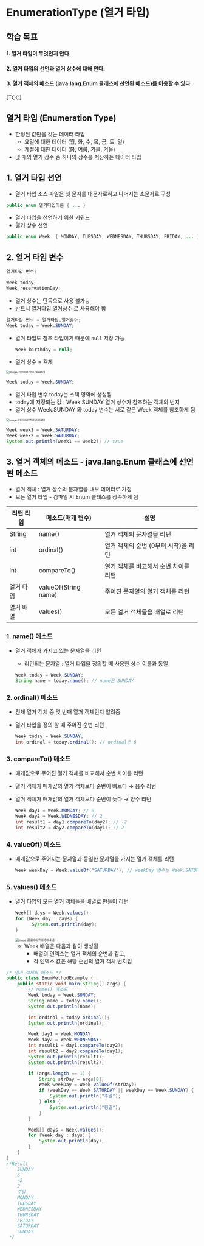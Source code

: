 # EnumerationType (열거 타입)

## 학습 목표

#### 1. 열거 타입이 무엇인지 안다.

#### 2. 열거 타입의 선언과 열거 상수에 대해 안다.

#### 3. 열거 객체의 메소드 (java.lang.Enum 클래스에 선언된 메소드)를 이용할 수 있다.

[TOC]

## 열거 타입 (Enumeration Type)

- 한정된 값만을 갖는 데이터 타입
  - 요일에 대한 데이터 (월, 화, 수, 목, 금, 토, 일)
  - 계절에 대한 데이터 (봄, 여름, 가을, 겨울)
- 몇 개의 열거 상수 중 하나의 상수를 저장하는 데이터 타입



## 1. 열거 타입 선언

- 열거 타입 소스 파일은 첫 문자를 대문자로하고 나머지는 소문자로 구성

```java
public enum 열거타입이름 { ... }
```

- 열거 타입을 선언하기 위한 키워드
- 열거 상수 선언

```java
public enum Week  { MONDAY, TUESDAY, WEDNESDAY, THURSDAY, FRIDAY, ... }
```



## 2. 열거 타입 변수

```java
열거타입 변수;

Week today;
Week reservationDay;
```

- 열거 상수는 단독으로 사용 불가능
- 반드시 열거타입.열거상수 로 사용해야 함

```java
열거타입 변수 = 열거타입.열거상수;
Week today = Week.SUNDAY;
```

- 열거 타입도 참조 타입이기 때문에 `null` 저장 가능

  ```java
  Week birthday = null;
  ```

- 열거 상수 = 객체

<img src="image/image-20200827012949801.png" alt="image-20200827012949801" style="zoom:50%;" />

```java
Week today = Week.SUNDAY;
```

- 열거 타입 변수 today는 스택 영역에 생성됨
- today에 저장되는 값 :  Week.SUNDAY 열거 상수가 참조하는 객체의 번지
- 열거 상수 Week.SUNDAY 와 today 변수는 서로 같은 Week 객체를 참조하게 됨

<img src="image/image-20200827013035913.png" alt="image-20200827013035913" style="zoom:50%;" />

```java
Week week1 = Week.SATURDAY;
Week week2 = Week.SATURDAY;
System.out.println(week1 == week2); // true
```



## 3. 열거 객체의 메소드 - java.lang.Enum 클래스에 선언된 메소드

- 열거 객체 : 열거 상수의 문자열을 내부 데이터로 가짐
- 모든 열거 타입 - 컴파일 시 Enum 클래스를 상속하게 됨

| 리턴 타입 | 메소드(매개 변수)    | 설명                                  |
| --------- | -------------------- | ------------------------------------- |
| String    | name()               | 열거 객체의 문자열을 리턴             |
| int       | ordinal()            | 열거 객체의 순번 (0부터 시작)을 리턴  |
| int       | compareTo()          | 열거 객체를 비교해서 순번 차이를 리턴 |
| 열거 타입 | valueOf(String name) | 주어진 문자열의 열거 객체를 리턴      |
| 열거 배열 | values()             | 모든 열거 객체들을 배열로 리턴        |

### 1. name() 메소드

- 열거 객체가 가지고 있는 문자열을 리턴

  - 리턴되는 문자열 : 열거 타입을 정의할 때 사용한 상수 이름과 동일

  ```java
  Week today = Week.SUNDAY;
  String name = today.name(); // name은 SUNDAY
  ```

### 2. ordinal() 메소드

- 전체 열거 객체 중 몇 번째 열거 객체인지 알려줌

- 열거 타입을 정의 할 때 주어진 순번 리턴

  ```java
  Week today = Week.SUNDAY;
  int ordinal = today.ordinal(); // ordinal은 6
  ```

### 3. compareTo() 메소드

- 매개값으로 주어진 열거 객체를 비교해서 순번 차이를 리턴

- 열거 객체가 매개값의 열거 객체보다 순번이 빠르다 → 음수 리턴

- 열거 객체가 매개값의 열거 객체보다 순번이 늦다     → 양수 리턴

  ```java
  Week day1 = Week.MONDAY; // 0
  Week day2 = Week.WEDNESDAY; // 2
  int result1 = day1.compareTo(day2); // -2
  int result2 = day2.compareTo(day1); // 2
  ```

### 4. valueOf() 메소드

- 매개값으로 주어지는 문자열과 동일한 문자열을 가지는 열거 객체를 리턴

  ```java
  Week weekDay = Week.valueOf("SATURDAY"); // weekDay 변수는 Week.SATURDAY 열거 객체를 참조하게 됨
  ```

### 5. values() 메소드

- 열거 타입의 모든 열거 객체들을 배열로 만들어 리턴

  ```java
  Week[] days = Week.values();
  for (Week day : days) {
  		System.out.println(day);
  }
  ```

  <img src="image/image-20200827013506458.png" alt="image-20200827013506458" style="zoom:50%;" />

  - Week 배열은 다음과 같이 생성됨
    - 배열의 인덱스는 열거 객체의 순번과 같고,
    - 각 인덱스 값은 해당 순번의 열거 객체 번지임

```java
/* 열거 객체의 메소드 */
public class EnumMethodExample {
    public static void main(String[] args) {
        // name() 메소드
        Week today = Week.SUNDAY;
        String name = today.name();
        System.out.println(name);

        int ordinal = today.ordinal();
        System.out.println(ordinal);

        Week day1 = Week.MONDAY;
        Week day2 = Week.WEDNESDAY;
        int result1 = day1.compareTo(day2);
        int result2 = day2.compareTo(day1);
        System.out.println(result1);
        System.out.println(result2);

        if (args.length == 1) {
            String strDay = args[0];
            Week weekDay = Week.valueOf(strDay);
            if (weekDay == Week.SATURDAY || weekDay == Week.SUNDAY) {
                System.out.println("주말");
            } else {
                System.out.println("평일");
            }
        }

        Week[] days = Week.values();
        for (Week day : days) {
            System.out.println(day);
        }
    }
}
/*Result
    SUNDAY
    6
    -2
    2
    주말
    MONDAY
    TUESDAY
    WEDNESDAY
    THURSDAY
    FRIDAY
    SATURDAY
    SUNDAY
 */
```

